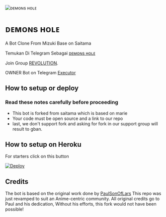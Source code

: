 ![ᴅᴇᴍᴏɴs ʜᴏʟᴇ](https://telegra.ph/file/e17197d7319560b590ba5.jpg)
# ᴅᴇᴍᴏɴs ʜᴏʟᴇ

A Bot Clone From Mizuki Base on Saitama

Temukan Di Telegram Sebagai [ᴅᴇᴍᴏɴs ʜᴏʟᴇ](https://t.me/inhabitantsofhell2bot)

Join Group [REVOLUTION](https://t.me/thisrevolution). 

OWNER Bot on Telegram [Executor](https://t.me/fuvktho)

## How to setup or deploy

### Read these notes carefully before proceeding 
 - This bot is forked from saitama which is based on marie
 - Your code must be open source and a link to our repo
 - last, we don't support fork and asking for fork in our support group will result to gban.

## How to setup on Heroku 
For starters click on this button 

[![Deploy](https://www.herokucdn.com/deploy/button.svg)](https://heroku.com/deploy?template=https://github.com/ImJanindu/Mizuki/tree/Mizuki) 

## Credits
The bot is based on the original work done by [PaulSonOfLars](https://github.com/PaulSonOfLars)
This repo was just revamped to suit an Anime-centric community. All original credits go to Paul and his dedication, Without his efforts, this fork would not have been possible!
